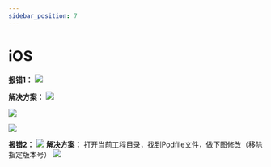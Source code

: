 ```yaml
---
sidebar_position: 7
---
```


# iOS

**报错1：**
![](/img/HCSDK/image17.jpeg)

**解决方案：**
![](/img/HCSDK/image18.jpeg)

![](/img/HCSDK/image19.jpg)

![](/img/HCSDK/image20.jpg)

**报错2：**
![](/img/HCSDK/image32.jpeg)
**解决方案：**
打开当前工程目录，找到Podfile文件，做下图修改（移除指定版本号）
![](/img/HCSDK/image33.jpeg)
